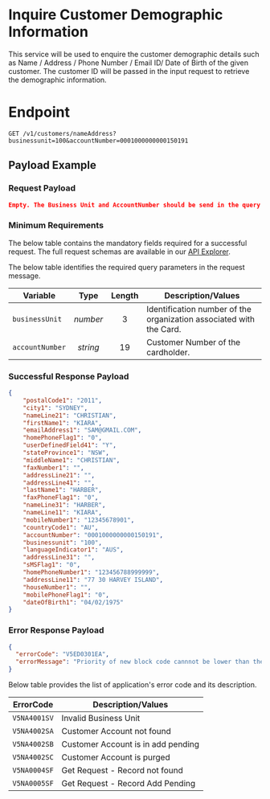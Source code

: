 # Inquire Customer Demographic Information

This service will be used to enquire the customer demographic details such as Name / Address / Phone Number / Email ID/ Date of Birth of the given customer.  The customer ID will be passed in the input request to retrieve the demographic information. 



# Endpoint
`GET /v1/customers/nameAddress?businessunit=100&accountNumber=0001000000000150191`


## Payload Example


### Request Payload

```json
Empty. The Business Unit and AccountNumber should be send in the query parameters
```

### Minimum Requirements
The below table contains the mandatory fields required for a successful request. The full request schemas are available in our [API Explorer](../api/?type=patch&path=/v1/customers/nameAddress).

The below table identifies the required query parameters in the request message.

| Variable | Type | Length | Description/Values |
| -------- | :--: | :------------: | ------------------ |
| `businessUnit` | *number* | 3 | Identification number of the organization associated with the Card. |
| `accountNumber` | *string* | 19 | Customer Number of the cardholder. | 


### Successful Response Payload

```json
{
    "postalCode1": "2011",
    "city1": "SYDNEY",
    "nameLine21": "CHRISTIAN",
    "firstName1": "KIARA",
    "emailAddress1": "SAM@GMAIL.COM",
    "homePhoneFlag1": "0",
    "userDefinedField41": "Y",
    "stateProvince1": "NSW",
    "middleName1": "CHRISTIAN",
    "faxNumber1": "",
    "addressLine21": "",
    "addressLine41": "",
    "lastName1": "HARBER",
    "faxPhoneFlag1": "0",
    "nameLine31": "HARBER",
    "nameLine11": "KIARA",
    "mobileNumber1": "12345678901",
    "countryCode1": "AU",
    "accountNumber": "0001000000000150191",
    "businessunit": "100",
    "languageIndicator1": "AUS",
    "addressLine31": "",
    "sMSFlag1": "0",
    "homePhoneNumber1": "123456788999999",
    "addressLine11": "77 30 HARVEY ISLAND",
    "houseNumber1": "",
    "mobilePhoneFlag1": "0",
    "dateOfBirth1": "04/02/1975"
}
```

### Error Response Payload

```json
{
  "errorCode": "V5ED0301EA",
  "errorMessage": "Priority of new block code cannnot be lower than the existing block code"  
}
```
Below table provides the list of application's error code and its description. 

| ErrorCode |  Description/Values |
| --------  | ------------------ |
|`V5NA4001SV` |	Invalid Business Unit|  
|`V5NA4002SA` |	Customer Account not found|
|`V5NA4002SB` |	Customer Account is in add pending|
|`V5NA4002SC` |	Customer Account is purged|
|`V5NA0004SF` |	Get  Request - Record not found|
|`V5NA0005SF` |	Get Request - Record Add Pending|
